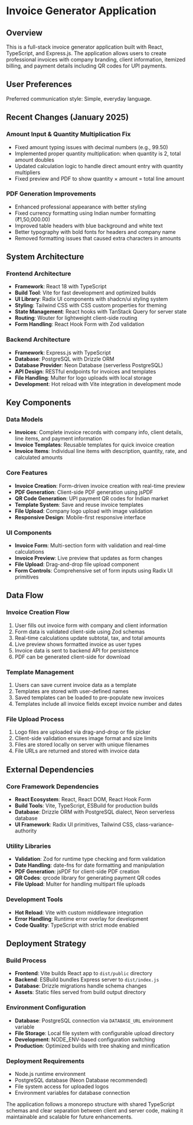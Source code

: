 # Invoice Generator Application

## Overview

This is a full-stack invoice generator application built with React, TypeScript, and Express.js. The application allows users to create professional invoices with company branding, client information, itemized billing, and payment details including QR codes for UPI payments.

## User Preferences

Preferred communication style: Simple, everyday language.

## Recent Changes (January 2025)

### Amount Input & Quantity Multiplication Fix
- Fixed amount typing issues with decimal numbers (e.g., 99.50)
- Implemented proper quantity multiplication: when quantity is 2, total amount doubles
- Updated calculation logic to handle direct amount entry with quantity multipliers
- Fixed preview and PDF to show quantity × amount = total line amount

### PDF Generation Improvements
- Enhanced professional appearance with better styling
- Fixed currency formatting using Indian number formatting (₹1,50,000.00)
- Improved table headers with blue background and white text
- Better typography with bold fonts for headers and company name
- Removed formatting issues that caused extra characters in amounts

## System Architecture

### Frontend Architecture
- **Framework**: React 18 with TypeScript
- **Build Tool**: Vite for fast development and optimized builds
- **UI Library**: Radix UI components with shadcn/ui styling system
- **Styling**: Tailwind CSS with CSS custom properties for theming
- **State Management**: React hooks with TanStack Query for server state
- **Routing**: Wouter for lightweight client-side routing
- **Form Handling**: React Hook Form with Zod validation

### Backend Architecture
- **Framework**: Express.js with TypeScript
- **Database**: PostgreSQL with Drizzle ORM
- **Database Provider**: Neon Database (serverless PostgreSQL)
- **API Design**: RESTful endpoints for invoices and templates
- **File Handling**: Multer for logo uploads with local storage
- **Development**: Hot reload with Vite integration in development mode

## Key Components

### Data Models
- **Invoices**: Complete invoice records with company info, client details, line items, and payment information
- **Invoice Templates**: Reusable templates for quick invoice creation
- **Invoice Items**: Individual line items with description, quantity, rate, and calculated amounts

### Core Features
- **Invoice Creation**: Form-driven invoice creation with real-time preview
- **PDF Generation**: Client-side PDF generation using jsPDF
- **QR Code Generation**: UPI payment QR codes for Indian market
- **Template System**: Save and reuse invoice templates
- **File Upload**: Company logo upload with image validation
- **Responsive Design**: Mobile-first responsive interface

### UI Components
- **Invoice Form**: Multi-section form with validation and real-time calculations
- **Invoice Preview**: Live preview that updates as form changes
- **File Upload**: Drag-and-drop file upload component
- **Form Controls**: Comprehensive set of form inputs using Radix UI primitives

## Data Flow

### Invoice Creation Flow
1. User fills out invoice form with company and client information
2. Form data is validated client-side using Zod schemas
3. Real-time calculations update subtotal, tax, and total amounts
4. Live preview shows formatted invoice as user types
5. Invoice data is sent to backend API for persistence
6. PDF can be generated client-side for download

### Template Management
1. Users can save current invoice data as a template
2. Templates are stored with user-defined names
3. Saved templates can be loaded to pre-populate new invoices
4. Templates include all invoice fields except invoice number and dates

### File Upload Process
1. Logo files are uploaded via drag-and-drop or file picker
2. Client-side validation ensures image format and size limits
3. Files are stored locally on server with unique filenames
4. File URLs are returned and stored with invoice data

## External Dependencies

### Core Framework Dependencies
- **React Ecosystem**: React, React DOM, React Hook Form
- **Build Tools**: Vite, TypeScript, ESBuild for production builds
- **Database**: Drizzle ORM with PostgreSQL dialect, Neon serverless database
- **UI Framework**: Radix UI primitives, Tailwind CSS, class-variance-authority

### Utility Libraries
- **Validation**: Zod for runtime type checking and form validation
- **Date Handling**: date-fns for date formatting and manipulation
- **PDF Generation**: jsPDF for client-side PDF creation
- **QR Codes**: qrcode library for generating payment QR codes
- **File Upload**: Multer for handling multipart file uploads

### Development Tools
- **Hot Reload**: Vite with custom middleware integration
- **Error Handling**: Runtime error overlay for development
- **Code Quality**: TypeScript with strict mode enabled

## Deployment Strategy

### Build Process
- **Frontend**: Vite builds React app to `dist/public` directory
- **Backend**: ESBuild bundles Express server to `dist/index.js`
- **Database**: Drizzle migrations handle schema changes
- **Assets**: Static files served from build output directory

### Environment Configuration
- **Database**: PostgreSQL connection via `DATABASE_URL` environment variable
- **File Storage**: Local file system with configurable upload directory
- **Development**: NODE_ENV-based configuration switching
- **Production**: Optimized builds with tree shaking and minification

### Deployment Requirements
- Node.js runtime environment
- PostgreSQL database (Neon Database recommended)
- File system access for uploaded logos
- Environment variables for database connection

The application follows a monorepo structure with shared TypeScript schemas and clear separation between client and server code, making it maintainable and scalable for future enhancements.